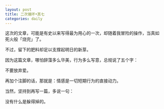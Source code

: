 ```yaml
---
layout: post
title: 二次循环•其七
categories: daily
---
```


这次的文章，可能是有史以来写得最为用心的一次，却随着我冒险的操作，当真如死火般「烧完」了。

不过，留下的肥料却足以支撑起明日的新芽。

因为这篇文章，哪怕辞藻多么华美，行为多么写意，总规说了五个字：

不要放弃爱。

再加个注脚的话，那就是：情感是一切短期行为的直接动力。

当然，坚持到再写一篇，多说一句：

没有什么是躲得掉的。